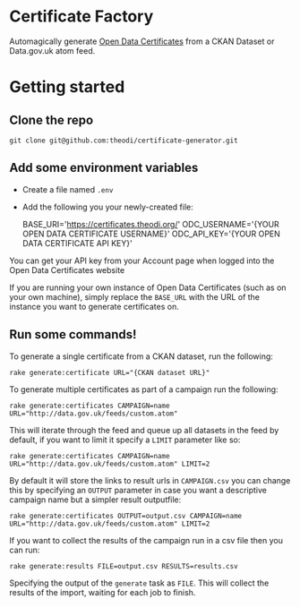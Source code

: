 # Certificate Factory

Automagically generate [Open Data Certificates](https://certificates.theodi.org/)
from a CKAN Dataset or Data.gov.uk atom feed.

# Getting started

## Clone the repo

    git clone git@github.com:theodi/certificate-generator.git
  
## Add some environment variables

* Create a file named `.env`
* Add the following you your newly-created file:

    BASE_URI='https://certificates.theodi.org/'
    ODC_USERNAME='{YOUR OPEN DATA CERTIFICATE USERNAME}'
    ODC_API_KEY='{YOUR OPEN DATA CERTIFICATE API KEY}'
		
You can get your API key from your Account page when logged into the Open Data Certificates website

If you are running your own instance of Open Data Certificates (such as on your own machine), simply replace the `BASE_URL` with the URL of the instance you want to generate certificates on.
 
## Run some commands!

To generate a single certificate from a CKAN dataset, run the following:

    rake generate:certificate URL="{CKAN dataset URL}"

To generate multiple certificates as part of a campaign run the following:

    rake generate:certificates CAMPAIGN=name URL="http://data.gov.uk/feeds/custom.atom"

This will iterate through the feed and queue up all datasets in the feed by default, if you want to limit it specify a `LIMIT` parameter like so:

    rake generate:certificates CAMPAIGN=name URL="http://data.gov.uk/feeds/custom.atom" LIMIT=2

By default it will store the links to result urls in `CAMPAIGN.csv` you can change this by specifying an `OUTPUT` parameter in case you want a descriptive campaign name but a simpler result outputfile:

    rake generate:certificates OUTPUT=output.csv CAMPAIGN=name URL="http://data.gov.uk/feeds/custom.atom" LIMIT=2

If you want to collect the results of the campaign run in a csv file then you can run:

    rake generate:results FILE=output.csv RESULTS=results.csv

Specifying the output of the `generate` task as `FILE`. This will collect the results of the import, waiting for each job to finish.
